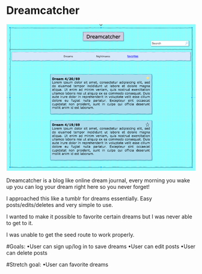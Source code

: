 # Dreamcatcher

![Wireframe](DreamcatcherWireFrame.png)

Dreamcatcher is a blog like online dream journal, every morning you wake up you can log your dream right here so you never forget!

I approached this like a tumblr for dreams essentially. Easy posts/edits/deletes and very simple to use.

I wanted to make it possible to favorite certain dreams but I was never able to get to it.

I was unable to get the seed route to work properly.

#Goals:
•User can sign up/log in to save dreams
•User can edit posts
•User can delete posts

#Stretch goal:
•User can favorite dreams
